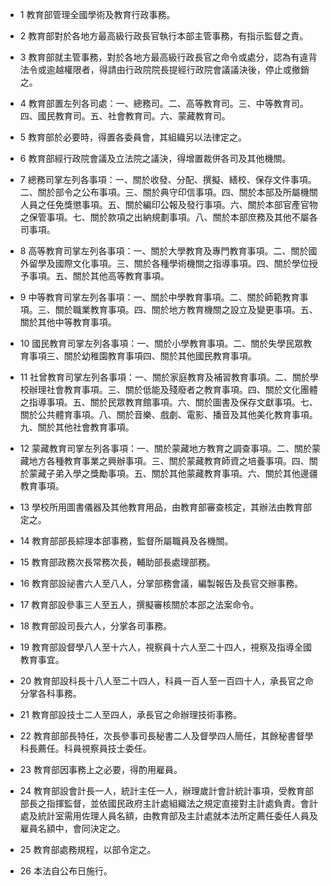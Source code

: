 * 1 教育部管理全國學術及教育行政事務。

* 2 教育部對於各地方最高級行政長官執行本部主管事務，有指示監督之責。

* 3 教育部就主管事務，對於各地方最高級行政長官之命令或處分，認為有違背法令或逾越權限者，得請由行政院院長提經行政院會議議決後，停止或撤銷之。

* 4 教育部置左列各司處：一、總務司。二、高等教育司。三、中等教育司。四、國民教育司。五、社會教育司。六、蒙藏教育司。

* 5 教育部於必要時，得置各委員會，其組織另以法律定之。

* 6 教育部經行政院會議及立法院之議決，得增置裁併各司及其他機關。

* 7 總務司掌左列各事項：一、關於收發、分配、撰擬、繕校、保存文件事項。二、關於部令之公布事項。三、關於典守印信事項。四、關於本部及所屬機關人員之任免獎懲事項。五、關於編印公報及發行事項。六、關於本部官產官物之保管事項。七、關於款項之出納規劃事項。八、關於本部庶務及其他不屬各司事項。

* 8 高等教育司掌左列各事項：一、關於大學教育及專門教育事項。二、關於國外留學及國際文化事項。三、關於各種學術機關之指導事項。四、關於學位授予事項。五、關於其他高等教育事項。

* 9 中等教育司掌左列各事項：一、關於中學教育事項。二、關於師範教育事項。三、關於職業教育事項。四、關於地方教育機關之設立及變更事項。五、關於其他中等教育事項。

* 10 國民教育司掌左列各事項：一、關於小學教育事項。二、關於失學民眾教育事項三、關於幼稚園教育事項四、關於其他國民教育事項。

* 11 社曾教育司掌左列各事項：一、關於家庭教育及補習教育事項。二、關於學校辦理社會教育事項。三、關於低能及殘廢者之教育事項。四、關於文化團體之指導事項。五、關於民眾教育館事項。六、關於圖書及保存文獻事項。七、關於公共體育事項。八、關於音樂、戲劇、電影、播音及其他美化教育事項。九、關於其他社會教育事項。

* 12 蒙藏教育司掌左列各事項：一、關於蒙藏地方教育之調查事項。二、關於蒙藏地方各種教育事業之興辦事項。三、關於蒙藏教育師資之培養事項。四、關於蒙藏子弟入學之獎勵事項。五、關於其他蒙藏教育事項。六、關於其他邊疆教育事項。

* 13 學校所用圖書儀器及其他教育用品，由教育部審查核定，其辦法由教育部定之。

* 14 教育部部長綜理本部事務，監督所屬職員及各機關。

* 15 教育部政務次長常務次長，輔助部長處理部務。

* 16 教育部設祕書六人至八人，分掌部務會議，編製報告及長官交辦事務。

* 17 教育部設參事三人至五人，撰擬審核關於本部之法案命令。

* 18 教育部設司長六人，分掌各司事務。

* 19 教育部設督學八人至十六人，視察員十六人至二十四人，視察及指導全國教育事宜。

* 20 教育部設科長十八人至二十四人，科員一百人至一百四十人，承長官之命分掌各科事務。

* 21 教育部設技士二人至四人，承長官之命辦理技術事務。

* 22 教育部部長特任，次長參事司長秘書二人及督學四人簡任，其餘秘書督學科長薦任。科員視察員技士委任。

* 23 教育部因事務上之必要，得酌用雇員。

* 24 教育部設會計長一人，統計主任一人，辦理歲計會計統計事項，受教育部部長之指揮監督，並依國民政府主計處組織法之規定直接對主計處負責。會計處及統計室需用佐理人員名額，由教育部及主計處就本法所定薦任委任人員及雇員名額中，會同決定之。

* 25 教育部處務規程，以部令定之。

* 26 本法自公布日施行。

